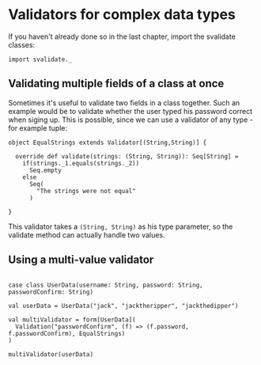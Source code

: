 # Validators for complex data types

If you haven't already done so in the last chapter, import the svalidate classes:

```tut
import svalidate._
```

## Validating multiple fields of a class at once

Sometimes it's useful to validate two fields in a class together. Such an example would be to validate
whether the user typed his password correct when siging up. This is possible, since we can use a validator
of any type - for example tuple:

```tut
object EqualStrings extends Validator[(String,String)] {

  override def validate(strings: (String, String)): Seq[String] =
    if(strings._1.equals(strings._2))
      Seq.empty
    else
      Seq(
        "The strings were not equal"
      )

}
```

This validator takes a `(String, String)` as his type parameter, so the validate method can actually handle
two values.

## Using a multi-value validator

```tut

case class UserData(username: String, password: String, passwordConfirm: String)

val userData = UserData("jack", "jacktheripper", "jackthedipper")

val multiValidator = form[UserData](
  Validation("passwordConfirm", (f) => (f.password, f.passwordConfirm), EqualStrings)
)

multiValidator(userData)

```


